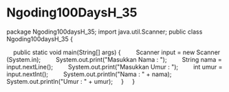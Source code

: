 # Ngoding100DaysH_35
package Ngoding100daysH_35;
import java.util.Scanner;
public class Ngoding100daysH_35  { 

    public static void main(String[] args) {
        Scanner input = new Scanner (System.in);
        System.out.print("Masukkan Nama : ");
        String nama = input.nextLine();
        System.out.print("Masukkan Umur : ");
        int umur = input.nextInt();
        System.out.println("Nama : " + nama);
        System.out.println("Umur : " + umur);
    }
    
}
